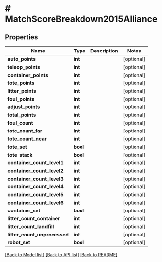 # # MatchScoreBreakdown2015Alliance

## Properties

Name | Type | Description | Notes
------------ | ------------- | ------------- | -------------
**auto_points** | **int** |  | [optional] 
**teleop_points** | **int** |  | [optional] 
**container_points** | **int** |  | [optional] 
**tote_points** | **int** |  | [optional] 
**litter_points** | **int** |  | [optional] 
**foul_points** | **int** |  | [optional] 
**adjust_points** | **int** |  | [optional] 
**total_points** | **int** |  | [optional] 
**foul_count** | **int** |  | [optional] 
**tote_count_far** | **int** |  | [optional] 
**tote_count_near** | **int** |  | [optional] 
**tote_set** | **bool** |  | [optional] 
**tote_stack** | **bool** |  | [optional] 
**container_count_level1** | **int** |  | [optional] 
**container_count_level2** | **int** |  | [optional] 
**container_count_level3** | **int** |  | [optional] 
**container_count_level4** | **int** |  | [optional] 
**container_count_level5** | **int** |  | [optional] 
**container_count_level6** | **int** |  | [optional] 
**container_set** | **bool** |  | [optional] 
**litter_count_container** | **int** |  | [optional] 
**litter_count_landfill** | **int** |  | [optional] 
**litter_count_unprocessed** | **int** |  | [optional] 
**robot_set** | **bool** |  | [optional] 

[[Back to Model list]](../../README.md#documentation-for-models) [[Back to API list]](../../README.md#documentation-for-api-endpoints) [[Back to README]](../../README.md)


